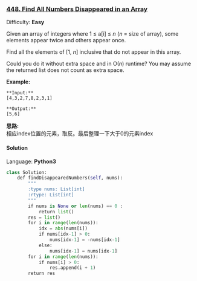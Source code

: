 ### [448\. Find All Numbers Disappeared in an Array](https://leetcode.com/problems/find-all-numbers-disappeared-in-an-array/description/)

Difficulty: **Easy**


Given an array of integers where 1 ≤ a[i] ≤ _n_ (_n_ = size of array), some elements appear twice and others appear once.

Find all the elements of [1, _n_] inclusive that do not appear in this array.

Could you do it without extra space and in O(_n_) runtime? You may assume the returned list does not count as extra space.

**Example:**

```
**Input:**
[4,3,2,7,8,2,3,1]

**Output:**
[5,6]
```

**思路:**  
相应index位置的元素，取反。最后整理一下大于0的元素index


#### Solution

Language: **Python3**

```python
class Solution:
    def findDisappearedNumbers(self, nums):
        """
        :type nums: List[int]
        :rtype: List[int]
        """
        if nums is None or len(nums) == 0 :
            return list()
        res = list()
        for i in range(len(nums)):
            idx = abs(nums[i])
            if nums[idx-1] > 0:
                nums[idx-1] = -nums[idx-1]
            else:
                nums[idx-1] = nums[idx-1]
        for i in range(len(nums)):
            if nums[i] > 0:
                res.append(i + 1)
        return res
                
```